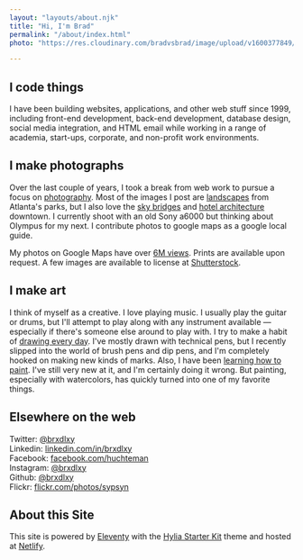 ```yaml
---
layout: "layouts/about.njk"
title: "Hi, I'm Brad"
permalink: "/about/index.html"
photo: "https://res.cloudinary.com/bradvsbrad/image/upload/v1600377849/profile/bdh-avatar-sq.jpg"

---
```


## I code things

I have been building websites, applications, and other web stuff since 1999, including front-end development, back-end development, database design, social media integration, and HTML email while working in a range of academia, start-ups, corporate, and non-profit work environments.

## I make photographs

Over the last couple of years, I took a break from web work to pursue a focus on [photography](/photos).
Most of the images I post are <a href="https://bradvsbrad.s3.amazonaws.com/photos/ar/md/20180222-DSC02927-Edit_MD.jpg"  data-fancybox="images" data-caption="Mind the Gap" class="fancybox sm-item-link">landscapes</a> from Atlanta's parks, but I also love the <a href="https://bradvsbrad.s3.amazonaws.com/photos/ar/md/20180831-DSC00892-Edit_MD.jpg" data-fancybox="images" data-caption="Avoids Transitions" class="fancybox sm-item-link">sky bridges</a> and
<a href="https://bradvsbrad.s3.amazonaws.com/photos/ar/md/20170902-DSC02251-Edit_MD.jpg" data-fancybox="images" data-caption="Core Temp and Symmetry" class="fancybox sm-item-link">hotel architecture</a> downtown. I currently shoot with an old Sony a6000 but thinking about Olympus for my next.
I contribute photos to google maps as a google local guide.

My photos on Google Maps have over [6M views](https://www.google.com/maps/contrib/116237027913673287579/photos/@34.2146746,-84.4298275,9z/data=!3m1!4b1!4m3!8m2!3m1!1e2). Prints are available upon request.
A few images are available to license at [Shutterstock](https://www.shutterstock.com/g/Brad+Huchteman).

## I make art

I think of myself as a creative. I love playing music. I usually play the guitar or drums, but I'll attempt to play along with any instrument available — especially if there's someone else around to play with. I try to make a habit of [drawing every day](/3by5). I've mostly drawn with technical pens, but I recently slipped into the world of brush pens and dip pens, and I'm completely hooked on making new kinds of marks. Also, I have been [learning how to paint](/art). I've still very new at it, and I'm certainly doing it wrong. But painting, especially with watercolors, has quickly turned into one of my favorite things.

## Elsewhere on the web

Twitter: [@brxdlxy](https://twitter.com/brxdlxy)\
Linkedin: [linkedin.com/in/brxdlxy](https://www.linkedin.com/in/brxdlxy)\
Facebook: [facebook.com/huchteman](https://facebook.com/huchteman)\
Instagram: [@brxdlxy](https://www.instagram.com/brxdlxy/)\
Github: [@brxdlxy](https://github.com/brxdlxy)\
Flickr: [flickr.com/photos/sypsyn](https://www.flickr.com/photos/sypsyn/)

## About this Site

This site is powered by [Eleventy](https://www.11ty.io/ 'Eleventy Static Site Generator') with the [Hylia Starter Kit](https://hylia.website/ 'Hylia Eleventy Starter Kit') theme and hosted at [Netlify](https://netlify.com/).

<script type='text/javascript' src='https://ko-fi.com/widgets/widget_2.js'></script><script type='text/javascript'>kofiwidget2.init('Support Me on Ko-fi', '#29abe0', 'U7U6208K1');kofiwidget2.draw();</script>
